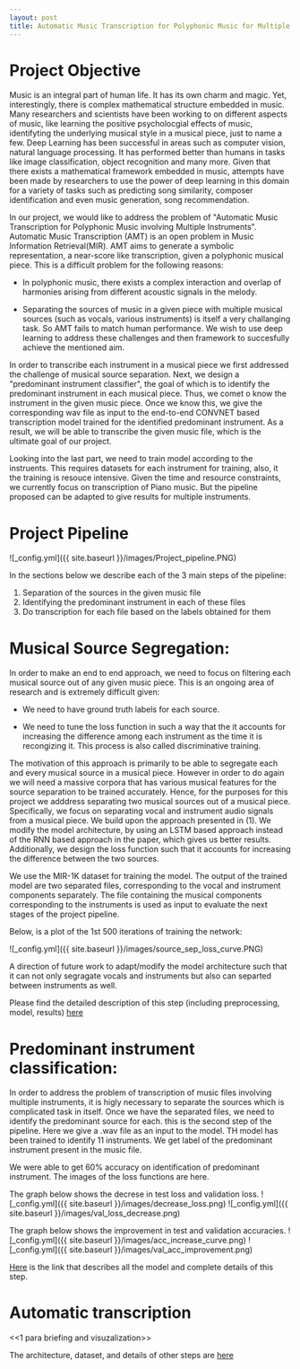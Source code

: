 ```yaml
---
layout: post
title: Automatic Music Transcription for Polyphonic Music for Multiple Instruments
---
```


# Project Objective
Music is an integral part of human life. It has its own charm and magic. Yet, interestingly, there is complex mathematical structure embedded in music. Many researchers and scientists have been working to on different aspects of music, like learning the positive psycholocgial effects of music, identifyting the underlying musical style in a musical piece, just to name a few. Deep Learning has been successful in areas such as computer vision, natural language processing. It has performed better than humans in tasks like image classification, object recognition and many more. Given that there exists a mathematical framework embedded in music, attempts have been made by researchers to use the power of deep learning in this domain for a variety of tasks such as predicting song similarity, composer identification and even music generation, song recommendation.

In our project, we would like to address the problem of "Automatic Music Transcription for Polyphonic Music involving Multiple Instruments". Automatic Music Transcription (AMT) is an open problem in Music Information Retrieval(MIR). AMT aims to generate a symbolic representation, a near-score like transcription, given a polyphonic musical piece. This is a difficult problem for the following reasons: 
- In polyphonic music, there exists a complex interaction and overlap of harmonies arising from different acoustic signals in the melody.
+ Separating the sources of music in a given piece with multiple musical sources (such as vocals, various instruments)  is itself a very challanging task. So AMT fails to match human performance.
We wish to use deep learning to address these challenges and then framework to succesfully achieve the mentioned aim.

In order to transcribe each instrument in a musical piece we first addressed the challenge of musical source separation. Next, we design a "predominant instrument classifier", the goal of which is to identify the predominant instrument in each musical piece. Thus, we comet o know the instrument in the given music piece. Once we know this, we give the corresponding wav file as input to the end-to-end CONVNET based transcription model trained for the identified predominant instrument. As a result, we will be able to transcribe the given music file, which is the ultimate goal of our project.

Looking into the last part, we need to train model according to the instruents. This requires datasets for each instrument for training, also, it the training is resouce intensive. Given the time and resource constraints, we currently focus on transcription of Piano music. But the pipeline proposed can be adapted to give results for multiple instruments. 

# Project Pipeline

![_config.yml]({{ site.baseurl }}/images/Project_pipeline.PNG)


In the sections below we describe each of the 3 main steps of the pipeline:
1. Separation of the sources in the given music file
2. Identifying the predominant instrument in each of these files
3. Do transcription for each file based on the labels obtained for them 


# Musical Source Segregation:
In order to make an end to end approach, we need to focus on filtering each musical source out of any given music piece. This is an ongoing area of research and is extremely difficult given:
- We need to have ground truth labels for each source.
+ We need to tune the loss function in such a way that the it accounts for increasing the difference among each instrument as the time it is recongizing it. This process is also called discriminative training. 

The motivation of this approach is primarily to be able to segregate each and every musical source in a musical piece. However in order to do again we will need a massive corpora that has various musical features for the source separation to be trained accurately. Hence, for the purposes for this project we adddress separating two musical sources out of a musical piece. Specifically, we focus on separating vocal and instrument audio signals from a musical piece. 
We build upon the approach presented in (1). We modify the model architecture, by using an LSTM based approach instead of the RNN based approach in the paper, which gives us better results. Additionally, we design the loss function such that it accounts for increasing the difference between the two sources.

We use the MIR-1K dataset for training the model. The output of the trained model are two separated files, corresponding to the vocal and instrument components separately. The file containing the musical components corresponding to the instruments is used as input to evaluate the next stages of the project pipeline. 

Below, is a plot of the 1st 500 iterations of training the network:

![_config.yml]({{ site.baseurl }}/images/source_sep_loss_curve.PNG)

A direction of future work to adapt/modify the model architecture such that it can not only segragate vocals and instruments but also can separted between instruments as well. 

Please find the detailed description of this step (including preprocessing, model, results) [here](https://subhasreesengupta.github.io/source-separation/)

 
# Predominant instrument classification:
In order to address the problem of transcription of music files involving multiple instruments, it is higly necessary to separate the sources which is complicated task in itself. Once we have the separated files, we need to identify the predominant source for each. this is the second step of the pipeline. Here we give a .wav file as an input to the model. TH model has been trained to identify 11 instruments. We get label of the predominant instrument present in the music file.

We were able to get 60% accuracy on identification of predominant instrument. 
The images of the loss functions are here.

The graph below shows the decrese in test loss and validation loss.
![_config.yml]({{ site.baseurl }}/images/decrease_loss.png)
![_config.yml]({{ site.baseurl }}/images/val_loss_decrease.png)

The graph below shows the improvement in test and validation accuracies.
![_config.yml]({{ site.baseurl }}/images/acc_increase_curve.png)
![_config.yml]({{ site.baseurl }}/images/val_acc_improvement.png)

[Here](https://subhasreesengupta.github.io/predominant-instrument/) is the link that describes all the model and complete details of this step.

# Automatic transcription

<<1 para briefing and visuzalization>>


The architecture, dataset, and details of other steps are [here](https://subhasreesengupta.github.io/end-to-end-approach/)

